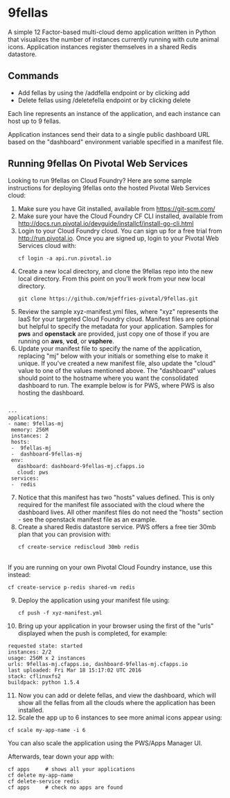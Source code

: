 # 9fellas

A simple 12 Factor-based multi-cloud demo application written in Python that visualizes the number of instances currently running with cute animal icons. Application instances register themselves in a shared Redis datastore.

## Commands

- Add fellas by using the /addfella endpoint or by clicking add
- Delete fellas using /deletefella endpoint or by clicking delete

Each line represents an instance of the application, and each instance can host up to 9 fellas.

Application instances send their data to a single public dashboard URL based on the "dashboard" environment variable specified in a manifest file.

## Running 9fellas On Pivotal Web Services

Looking to run 9fellas on Cloud Foundry? Here are some sample instructions for deploying 9fellas onto the hosted Pivotal Web Services cloud:

1. Make sure you have Git installed, available from https://git-scm.com/
2. Make sure your have the Cloud Foundry CF CLI installed, available from http://docs.run.pivotal.io/devguide/installcf/install-go-cli.html
3. Login to your Cloud Foundry cloud. You can sign up for a free trial from http://run.pivotal.io. Once you are signed up, login to your Pivotal Web
Services cloud with:<br/>
   ```
   cf login -a api.run.pivotal.io
   ```
4. Create a new local directory, and clone the 9fellas repo into the new local directory.  From this point on you'll work from your new local directory.<br/>
   ```
   git clone https://github.com/mjeffries-pivotal/9fellas.git
   ```
5. Review the sample xyz-manifest.yml files, where "xyz" represents the IaaS for your targeted Cloud Foundry cloud.  Manifest files are optional but helpful
to specify the metadata for your application.  Samples for **pws** and **openstack** are provided, just copy one of those if you are running on **aws**, **vcd**, or **vsphere**.
6. Update your manifest file to specify the name of the application, replacing "mj" below with your initials or something else to make it unique.  If you've
created a new manifest file, also update the "cloud" value to one of the values mentioned above.  The "dashboard" values should point to the hostname where
you want the consolidated dashboard to run.  The example below is for PWS, where PWS is also hosting the dashboard.<br/>
<pre><code>
---
applications:
- name: 9fellas-mj
 memory: 256M
 instances: 2
 hosts:
 -  9fellas-mj
 -  dashboard-9fellas-mj
 env:
   dashboard: dashboard-9fellas-mj.cfapps.io
   cloud: pws
 services:
 -  redis
</code></pre>
7. Notice that this manifest has two "hosts" values defined.  This is only required for the manifest file associated with the cloud where
the dashboard lives.  All other manifest files do not need the "hosts" section - see the openstack manifest file as an example.
8. Create a shared Redis datastore service. PWS offers a free tier 30mb plan that you can provision with:<br/>
   ```
   cf create-service rediscloud 30mb redis
   ```
  <br/>If you are running on your own Pivotal Cloud Foundry instance, use this instead:<br/>
   ```
   cf create-service p-redis shared-vm redis
   ```
9. Deploy the application using your manifest file using:<br/>
   ```
   cf push -f xyz-manifest.yml
   ```
10. Bring up your application in your browser using the first of the "urls" displayed when the push is completed, for example:<br/>
   ```
   requested state: started
   instances: 2/2
   usage: 256M x 2 instances
   urls: 9fellas-mj.cfapps.io, dashboard-9fellas-mj.cfapps.io
   last uploaded: Fri Mar 18 15:17:02 UTC 2016
   stack: cflinuxfs2
   buildpack: python 1.5.4
   ```
11. Now you can add or delete fellas, and view the dashboard, which will show all the fellas from all the clouds where the application has been installed.
12. Scale the app up to 6 instances to see more animal icons appear using:<br/>
   ```
   cf scale my-app-name -i 6
   ```
  You can also scale the application using the PWS/Apps Manager UI.

Afterwards, tear down your app with:
```
cf apps     # shows all your applications
cf delete my-app-name
cf delete-service redis
cf apps 	# check no apps are found
```
